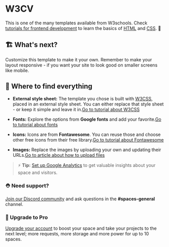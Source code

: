 # W3CV

This is one of the many templates available from W3schools. Check [tutorials for frontend development](https://www.w3schools.com/where_to_start.asp) to learn the basics of [HTML](https://www.w3schools.com/html/default.asp) and [CSS](https://www.w3schools.com/css/default.asp). 🦄

## 🏗 What's next?

Customize this template to make it your own. Remember to make your layout responsive - if you want your site to look good on smaller screens like mobile. 

## 🎨 Where to find everything

- **External style sheet:** The template you chose is built with [W3CSS](https://www.w3schools.com/w3css/default.asp), placed in an external style sheet. You can either replace that style sheet - or keep it simple and leave it in.[Go to tutorial about W3CSS](https://www.w3schools.com/w3css/default.asp)

- **Fonts:** Explore the options from **Google fonts** and add your favorite.[Go to tutorial about fonts](https://www.w3schools.com/w3css/w3css_fonts_google.asp)

- **Icons:** Icons are from **Fontawesome**. You can reuse those and choose other free icons from their free library.[Go to tutorial about Fontawesome](https://www.w3schools.com/icons/fontawesome5_intro.asp)

- **Images:** Replace the images by uploading your own and updating their URLs.[Go to article about how to upload files](https://support.w3schools.com/hc/en-gb/articles/4410414928017)

> ⚡️ **Tip:** [Set up Google Analytics](https://www.w3schools.com/howto/howto_google_analytics.asp) to get valuable insights about your space and visitors. 

### ⛑ Need support?

[Join our Discord community](https://discord.gg/6Z7UaRbUQM) and ask questions in the **#spaces-general** channel.

### 🚀 Upgrade to Pro

[Upgrade your account](https://billing.w3schools.com/products/spaces) to boost your space and take your projects to the next level; more requests, more storage and more power for up to 10 spaces.